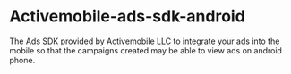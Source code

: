 # Activemobile-ads-sdk-android
The Ads SDK provided by Activemobile LLC to integrate your ads into the mobile so that the campaigns created may be able to view ads on android phone.
